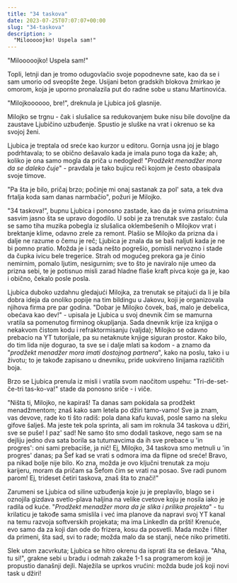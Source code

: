 ```yaml
---
title: "34 taskova"
date: 2023-07-25T07:07:07+00:00
slug: "34-taskova"
description: >
  "Milooooojko! Uspela sam!"
---
```


"Milooooojko! Uspela sam!"

Topli, letnji dan je tromo odugovlačio svoje popodnevne sate, kao da se i sam umorio od sveopšte žege. Usijani beton gradskih blokova žmirkao je omorom, koja je uporno pronalazila put do radne sobe u stanu Martinovića.

"Milojkoooooo, bre!", dreknula je Ljubica još glasnije.

Milojko se trgnu - čak i slušalice sa redukovanjem buke nisu bile dovoljne da zaustave Ljubičino uzbuđenje. Spustio je sluške na vrat i okrenuo se ka svojoj ženi.

Ljubica je treptala od sreće kao kurzor u editoru. Gornja usna joj je blago podrhtavala; to se obično dešavalo kada je imala puno toga da kaže; ah, koliko je ona samo mogla da priča u nedogled! "_Prodžekt menadžer mora da se daleko čuje_" - pravdala je tako bujicu reči kojom je često obasipala svoje timove.

"Pa šta je bilo, pričaj brzo; počinje mi onaj sastanak za pol' sata, a tek dva frtalja koda sam danas narmbačio", požuri je Milojko.

"34 taskova!", bupnu Ljubica i ponosno zastade, kao da je svima prisutnima sasvim jasno šta se upravo dogodilo. U sobi je za trenutak sve zastalo: čula se samo tiha muzika pobegla iz slušalica oklembešenih o Milojkov vrat i brektanje klime, odavno zrele za remont. Plašio se Milojko da prizna da i dalje ne razume o čemu je reč; Ljubica je znala da se baš naljuti kada je ne bi pomno pratio. Možda je i sada nešto pogrešio, pomisli nervozno i stade da čupka ivicu bele tregerice. Strah od mogućeg prekora ga je činio nemirnim, pomalo ljutim, nesigurnim; sve to što je naviralo nije umeo da prizna sebi, te je potisnuo misli zarad hladne flaše kraft pivca koje ga je, kao i obično, čekalo posle posla.

Ljubica duboko uzdahnu gledajući Milojka, za trenutak se pitajući da li je bila dobra ideja da onoliko popije na tim bildingu u Jakovu, koji je organizovala njihova firma pre par godina. "Dobar je Milojko čovek, baš, malo je debelica, obećava kao dev!" - upisala je Ljubica u svoj dnevnik čim se mamurna vratila sa pomenutog firminog okupljanja. Sada dnevnik krije iza knjiga o nekakvom čistom kodu i refraktormisanju (valjda); Milojko se odavno prebacio na YT tutorijale, pa su netaknute knjige siguran prostor. Kako bilo, do tim lida nije dogurao, ta sve se i dalje mlati sa kodom - a znamo da "_prodžekt menadžer mora imati dostojnog partnera_", kako na poslu, tako i u životu; to je takođe zapisano u dnevniku, pride uokvireno linijama različitih boja.

Brzo se Ljubica prenula iz misli i vratila svom naočitom uspehu: "Tri-de-set-če-tri tas-ko-va!" stade da ponosno sriče - i viče.

"Ništa ti, Milojko, ne kapiraš! Ta danas sam pokidala sa prodžekt menadžmentom; znaš kako sam letela po džiri tamo-vamo! Sve ja znam, vas devove, rade ko ti što radiš: pola dana kafu kuvaš, posle samo na sleku gifove šalješ. Ma jeste tek pola sprinta, ali sam im roknula 34 taskova u džiri, sve se puše! I paz' sad! Ne samo što smo dodali taskove, nego sam se na dejliju jedno dva sata borila sa tutumavcima da ih sve prebace u 'in progres': oni sami prebaciše, ja nič! Ej, Milojko, 34 taskova smo metnuli u 'in progres' danas; pa Šef kad se vrati s odmora ima da flipne od sreće! Bravo, pa nikad bolje nije bilo. Ko zna, možda je ovo ključni trenutak za moju karijeru, moram da pričam sa Šefom čim se vrati na posao. Sve radi punom parom! Ej, trideset četiri taskova, znaš šta to znači!"

Zarumeni se Ljubica od siline uzbuđenja koje ju je preplavilo, blago se i oznojila gizdava svetlo-plava haljina na velike cvetove koju je nosila iako je radila od kuće. "_Prodžekt menadžer mora da je slika i prilika projekta_" - tu krilaticu je takođe sama smislila i već ima planove da napravi svoj YT kanal na temu razvoja softverskih projekata; ma ima LinkedIn da pršti! Krenuće, evo samo da za koji dan ode do frizera, kosu da posvetli. Mada može i filter da primeni, šta sad, svi to rade; možda malo da se stanji, neće niko primetiti.

Slek utom zacvrkuta; Ljubica se hitro okrenu da isprati šta se dešava. "Aha, tu si!", grakne sebi u bradu i odmah zakaže 1-1 sa programerom koji je propustio današnji dejli. Naježila se uprkos vrućini: možda bude još koji novi task u džiri!
